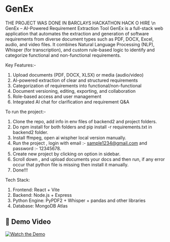 

# GenEx
THE PROJECT WAS DONE IN BARCLAYS HACKATHON HACK O HIRE \n
GenEx – AI-Powered Requirement Extraction Tool
GenEx is a full-stack web application that automates the extraction and generation of software requirements from diverse document types such as PDF, DOCX, Excel, audio, and video files.
It combines Natural Language Processing (NLP), Whisper (for transcription), and custom rule-based logic to identify and categorize functional and non-functional requirements.

Key Features:-
1. Upload documents (PDF, DOCX, XLSX) or media (audio/video)
2. AI-powered extraction of clear and structured requirements
3. Categorization of requirements into functional/non-functional
4. Document versioning, editing, exporting, and collaboration
5. Role-based access and user management
6. Integrated AI chat for clarification and requirement Q&A

To run the project:-
1. Clone the repo, add info in env files of backend2 and project folders.
2. Do npm install for both folders and pip install -r requirements.txt in backend2 folder.
3. Install ffmpeg, open ai wispher local version manually.
4. Run the project , login with email :- sample1234@gmail.com and password :- 12345678.
5. Create new project by clicking on option in sidebar.
6. Scroll down , and upload documents your docs and then run, if any error occur that python file is missing then install it manually.
7. Done!!!

Tech Stack:
1. Frontend: React + Vite
2. Backend: Node.js + Express
3. Python Engine: PyPDF2 + Whisper + pandas and other libraries
4. Database: MongoDB Atlas

## 🎥 Demo Video

[![Watch the Demo](https://img.youtube.com/vi/-HBrsUHaIdY/0.jpg)](https://youtu.be/-HBrsUHaIdY)

